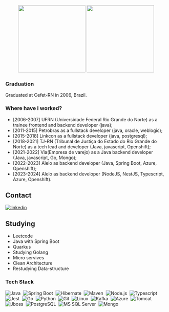 <div align="center">
  <img height="210em" src="https://github-readme-stats.vercel.app/api?username=vyctorhff&show_icons=true&theme=gruvbox"/>
  <img height="210em" src="https://github-readme-stats.vercel.app/api/top-langs/?username=vyctorhff&theme=gruvbox"/>
</div>

### Graduation
Graduated at Cefet-RN in 2006, Brazil.


### Where have I worked?

- [2006-2007] UFRN (Universidade Federal Rio Grande do Norte) as a trainee frontend and backend developer (java);
- [2011-2015] Petrobras as a fullstack developer (java, oracle, weblogic);
- [2015-2018] Linkcon as a fullstack developer (java, postgresql);
- [2018-2021] TJ-RN (Tribunal de Justiça do Estado do Rio Grande do Norte) as a tech lead and developer (Java, javascript, Openshift);
- [2021-2022] Via(Empresa de varejo) as a Java backend developer (Java, javascript, Go, Mongo);
- [2022-2023] Alelo as backend developer (Java, Spring Boot, Azure, Openshift);
- [2023-2024] Alelo as backend developer (NodeJS, NestJS, Typescript, Azure, Openshift).


## Contact
<a href="www.linkedin.com/in/victor-hugo-ferreira-de-figueiredo-522b0aba" target="_blank">
  <img align="center" src="https://img.shields.io/badge/-linkedin-05122A?style=flat&logo=linkedin" alt="linkedin"/>
</a>

## Studying

- Leetcode
- Java with Spring Boot
- Quarkus
- Studying Golang
- Micro servives
- Clean Architecture
- Restudying Data-structure

### Tech Stack
![Java](https://img.shields.io/badge/java--green?style=flat&logo=openjdk)&nbsp;
![Spring Boot](https://img.shields.io/badge/java-Spring%20Boot-green?style=flat&logo=spring)&nbsp;
![Hibernate](https://img.shields.io/badge/java-Hibernate-green?style=flat&logo=openjdk)&nbsp;
![Maven](https://img.shields.io/badge/java-Maven-green?style=flat&logo=openjdk)&nbsp;
![Node.js](https://img.shields.io/badge/javascript-Node.js-05122A?style=flat&logo=node.js)&nbsp;
![Typescript](https://img.shields.io/badge/javascript-Typescript-05122A?style=flat&logo=typescript)&nbsp;
![Jest](https://img.shields.io/badge/javascript-Jest-05122A?style=flat&logo=jest)&nbsp;
![Go](https://img.shields.io/badge/go--blue?style=flat&logo=go)&nbsp;
![Python](https://img.shields.io/badge/python--green?style=flat&logo=python)&nbsp;
![Git](https://img.shields.io/badge/-Git-05122A?style=flat&logo=git)&nbsp;
![Linux](https://img.shields.io/badge/mongo--blue?style=flat&logo=linux)&nbsp;
![Kafka](https://img.shields.io/badge/kafka--blue?style=flat&logo=apachekafka)&nbsp;
![Azure](https://img.shields.io/badge/azure--blue?style=flat&logo=azuredevops)&nbsp;
![Tomcat](https://img.shields.io/badge/tomcat--blue?style=flat&logo=apachetomcat)&nbsp;
![Jboss](https://img.shields.io/badge/jboss--blue?style=flat&logo=kafka)&nbsp;
![PostgreSQL](https://img.shields.io/badge/PostgreSQL--yellow?style=flat&logo=postgresql)&nbsp;
![MS SQL Server](https://img.shields.io/badge/MS%20SQL%20Server--yellow?style=flat&logo=microsoftsqlserver)&nbsp;
![Mongo](https://img.shields.io/badge/mongo--yellow?style=flat&logo=mongodb)&nbsp;

